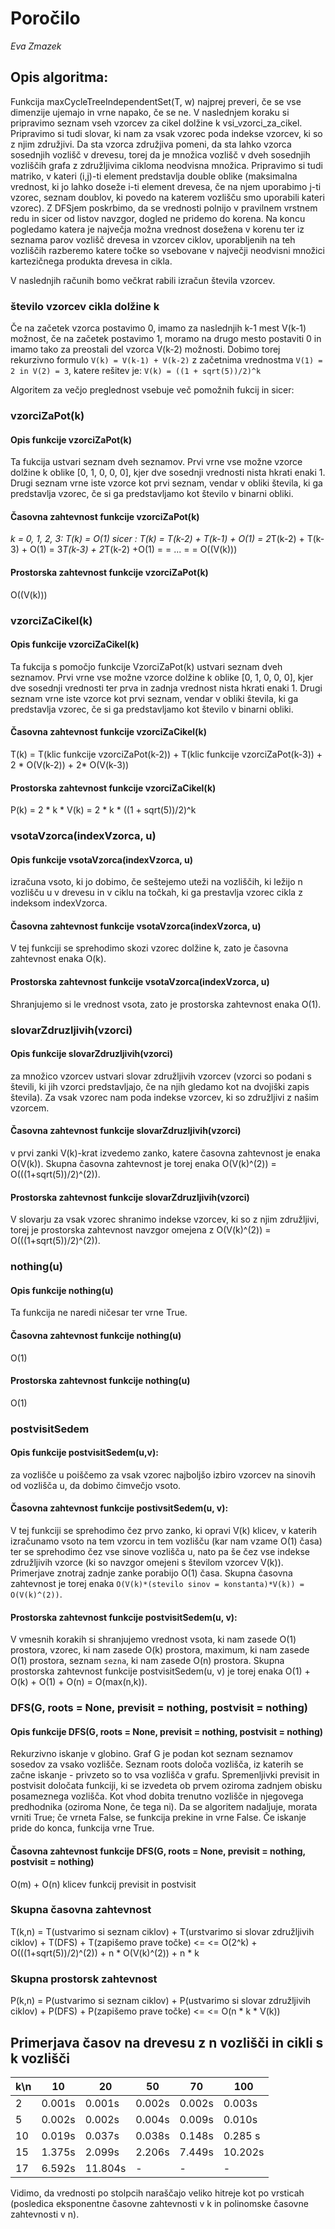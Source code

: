 # Poročilo

*Eva Zmazek*

## Opis algoritma:

Funkcija maxCycleTreeIndependentSet(T, w) najprej preveri, če se vse dimenzije ujemajo in vrne napako, če se ne.
V naslednjem koraku si pripravimo seznam vseh vzorcev za cikel dolžine k vsi_vzorci_za_cikel. Pripravimo si tudi
slovar, ki nam za vsak vzorec poda indekse vzorcev, ki so z njim združjivi. Da sta vzorca združjiva pomeni, da sta
lahko vzorca sosednjih vozlišč v drevesu, torej da je množica vozlišč v dveh sosednjih vozliščih grafa z
združljivima cikloma neodvisna množica. Pripravimo si tudi matriko, v kateri (i,j)-ti element predstavlja double
oblike (maksimalna vrednost, ki jo lahko doseže i-ti element drevesa, če na njem uporabimo j-ti vzorec, seznam doublov,
ki povedo na katerem vozlišču smo uporabili kateri vzorec). Z DFSjem poskrbimo, da se vrednosti polnijo v
pravilnem vrstnem redu in sicer od listov navzgor, dogled ne pridemo do korena. Na koncu pogledamo katera je največja
možna vrednost dosežena v korenu ter iz seznama parov vozlišč drevesa in vzorcev ciklov, uporabljenih na teh vozliščih
razberemo katere točke so vsebovane v največji neodvisni množici kartezičnega produkta drevesa in cikla.

V naslednjih računih bomo večkrat rabili izračun števila vzorcev.

### število vzorcev cikla dolžine k
Če na začetek vzorca postavimo 0, imamo za naslednjih k-1 mest V(k-1) možnost, če na začetek postavimo 1, moramo
na drugo mesto postaviti 0 in imamo tako za preostali del vzorca V(k-2) možnosti.
Dobimo torej rekurzivno formulo
`V(k) = V(k-1) + V(k-2)`
z začetnima vrednostma
`V(1) = 2 in V(2) = 3`,
katere rešitev je:
`V(k) = ((1 + sqrt(5))/2)^k`

Algoritem za večjo preglednost vsebuje več pomožnih fukcij in sicer:

### vzorciZaPot(k)

#### Opis funkcije vzorciZaPot(k)
Ta fukcija ustvari seznam dveh seznamov. Prvi vrne vse možne vzorce dolžine k oblike [0, 1, 0, 0, 0], kjer
dve sosednji vrednosti nista hkrati enaki 1. Drugi seznam vrne iste vzorce kot prvi seznam, vendar v obliki števila,
ki ga predstavlja vzorec, če si ga predstavljamo kot število v binarni obliki.
#### Časovna zahtevnost funkcije vzorciZaPot(k)
*k = 0, 1, 2, 3: T(k) = O(1)*
*sicer : T(k) = T(k-2) + T(k-1) + O(1) = 2*T(k-2) + T(k-3) + O(1) = 3*T(k-3) + 2*T(k-2) +O(1) =
        = ... =
        = O((V(k)))
#### Prostorska zahtevnost funkcije vzorciZaPot(k)
O((V(k)))

### vzorciZaCikel(k)

#### Opis funkcije vzorciZaCikel(k)
Ta fukcija s pomočjo funkcije VzorciZaPot(k) ustvari seznam dveh seznamov. Prvi vrne vse možne vzorce dolžine k
oblike [0, 1, 0, 0, 0], kjer dve sosednji vrednosti ter prva in zadnja vrednost nista hkrati enaki 1. Drugi seznam vrne
iste vzorce kot prvi seznam, vendar v obliki števila, ki ga predstavlja vzorec, če si ga predstavljamo kot število v
binarni obliki.
#### Časovna zahtevnost funkcije vzorciZaCikel(k)
T(k) = T(klic funkcije vzorciZaPot(k-2)) + T(klic funkcije vzorciZaPot(k-3))
        + 2 * O(V(k-2)) + 2* O(V(k-3))

#### Prostorska zahtevnost funkcije vzorciZaCikel(k)
P(k) = 2 * k * V(k) = 2 * k * ((1 + sqrt(5))/2)^k

### vsotaVzorca(indexVzorca, u)

#### Opis funkcije vsotaVzorca(indexVzorca, u)
izračuna vsoto, ki jo dobimo, če seštejemo uteži na vozliščih, ki ležijo n vozlišču u v drevesu in v ciklu na točkah,
ki ga prestavlja vzorec cikla z indeksom indexVzorca.

#### Časovna zahtevnost funkcije vsotaVzorca(indexVzorca, u)
V tej funkciji se sprehodimo skozi vzorec dolžine k, zato je časovna zahtevnost enaka O(k).

#### Prostorska zahtevnost funkcije vsotaVzorca(indexVzorca, u)
Shranjujemo si le vrednost vsota, zato je prostorska zahtevnost enaka O(1).

### slovarZdruzljivih(vzorci)

#### Opis funkcije slovarZdruzljivih(vzorci)
za množico vzorcev ustvari slovar združljivih vzorcev (vzorci so podani s števili, ki jih vzorci predstavljajo,
če na njih gledamo kot na dvojiški zapis števila). Za vsak vzorec nam poda indekse vzorcev, ki so združljivi z
našim vzorcem.

#### Časovna zahtevnost funkcije slovarZdruzljivih(vzorci)
v prvi zanki V(k)-krat izvedemo zanko, katere časovna zahtevnost je enaka O(V(k)). Skupna časovna zahtevnost je
torej enaka O(V(k)^(2)) = O(((1+sqrt(5))/2)^(2)).

#### Prostorska zahtevnost funkcije slovarZdruzljivih(vzorci)
V slovarju za vsak vzorec shranimo indekse vzorcev, ki so z njim združljivi, torej je prostorska zahtevnost
navzgor omejena z O(V(k)^(2)) = O(((1+sqrt(5))/2)^(2)).

### nothing(u)

#### Opis funkcije nothing(u)
Ta funkcija ne naredi ničesar ter vrne True.

#### Časovna zahtevnost funkcije nothing(u)
O(1)

#### Prostorska zahtevnost funkcije nothing(u)
O(1)

### postvisitSedem

#### Opis funkcije postvisitSedem(u,v):
za vozlišče u poiščemo za vsak vzorec najboljšo izbiro vzorcev na sinovih od vozlišča u, da dobimo čimvečjo vsoto.

#### Časovna zahtevnost funkcije postivsitSedem(u, v):
V tej funkciji se sprehodimo čez prvo zanko, ki opravi V(k) klicev, v katerih izračunamo vsoto na tem vzorcu in tem
vozlišču (kar nam vzame O(1) časa) ter se sprehodimo čez vse sinove vozlišča u,
nato pa še čez vse indekse združljivih vzorce (ki so navzgor omejeni s številom vzorcev V(k)). Primerjave znotraj
zadnje zanke porabijo O(1) časa.
Skupna časovna zahtevnost je torej enaka `O(V(k)*(stevilo sinov = konstanta)*V(k)) = O(V(k)^(2))`.

#### Prostorska zahtevnost funkcije postvisitSedem(u, v):
V vmesnih korakih si shranjujemo vrednost vsota, ki nam zasede O(1) prostora, vzorec, ki nam zasede O(k) prostora,
maximum, ki nam zasede O(1) prostora, seznam `sezna`, ki nam zasede O(n) prostora.
Skupna prostorska zahtevnost funkcije postvisitSedem(u, v) je torej enaka O(1) + O(k) + O(1) + O(n) = O(max(n,k)).

### DFS(G, roots = None, previsit = nothing, postvisit = nothing)

#### Opis funkcije DFS(G, roots = None, previsit = nothing, postvisit = nothing)
Rekurzivno iskanje v globino.
Graf G je podan kot seznam seznamov sosedov za vsako vozlišče.
Seznam roots določa vozlišča, iz katerih se začne iskanje - privzeto so to vsa vozlišča v grafu.
Spremenljivki previsit in postvisit določata funkciji, ki se izvedeta ob prvem oziroma zadnjem obisku
posameznega vozlišča. Kot vhod dobita trenutno vozlišče in njegovega predhodnika (oziroma None, če tega ni).
Da se algoritem nadaljuje, morata vrniti True; če vrneta False, se funkcija prekine in vrne False.
Če iskanje pride do konca, funkcija vrne True.

#### Časovna zahtevnost funkcije DFS(G, roots = None, previsit = nothing, postvisit = nothing)
O(m) + O(n) klicev funkcij previsit in postvisit

### Skupna časovna zahtevnost
T(k,n) = T(ustvarimo si seznam ciklov) + T(urstvarimo si slovar združljivih ciklov) + T(DFS) + T(zapišemo prave točke) <=
       <= O(2^k) + O(((1+sqrt(5))/2)^(2)) + n * O(V(k)^(2)) + n * k

### Skupna prostorsk zahtevnost
P(k,n) = P(ustvarimo si seznam ciklov) + P(ustvarimo si slovar združljivih ciklov) + P(DFS) + P(zapišemo prave točke) <=
       <= O(n * k * V(k))


## Primerjava časov na drevesu z n vozlišči in cikli s k vozlišči

k\n | 10 | 20 | 50 | 70 |100
----|----|----|----|----|---
  2  | 0.001s| 0.001s | 0.002s| 0.002s | 0.003s
  5  | 0.002s| 0.002s | 0.004s| 0.009s | 0.010s
  10  |0.019s| 0.037s | 0.038s| 0.148s | 0.285 s
  15  |1.375s| 2.099s | 2.206s| 7.449s | 10.202s
  17 | 6.592s| 11.804s| - | - | -

 Vidimo, da vrednosti po stolpcih naraščajo veliko hitreje kot po vrsticah (posledica eksponentne časovne zahtevnosti
 v k in polinomske časovne zahtevnosti v n).




